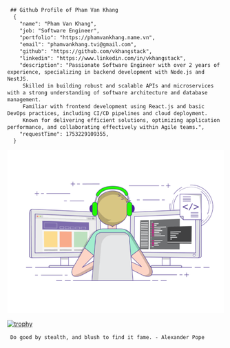 
     ## Github Profile of Pham Van Khang
      {
        "name": "Pham Van Khang",
        "job: "Software Engineer",
        "portfolio": "https://phamvankhang.name.vn",
        "email": "phamvankhang.tvi@gmail.com",
        "github": "https://github.com/vkhangstack",
        "linkedin": "https://www.linkedin.com/in/vkhangstack",
        "description": "Passionate Software Engineer with over 2 years of experience, specializing in backend development with Node.js and NestJS.
         Skilled in building robust and scalable APIs and microservices with a strong understanding of software architecture and database management.
         Familiar with frontend development using React.js and basic DevOps practices, including CI/CD pipelines and cloud deployment.
         Known for delivering efficient solutions, optimizing application performance, and collaborating effectively within Agile teams.",
        "requestTime": 1753229109355,
      }
  
  <img src="https://raw.githubusercontent.com/devSouvik/devSouvik/master/gif3.gif" with="400px" />

  [![trophy](https://github-profile-trophy.vercel.app/?username=vkhangstack)](https://github.com/vkhangstack/vkhangstack)
  
     Do good by stealth, and blush to find it fame. - Alexander Pope